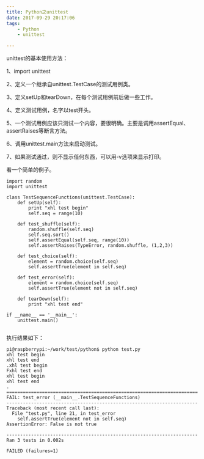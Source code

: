 ```yaml
---
title: Python之unittest
date: 2017-09-29 20:17:06
tags:
	- Python
	- unittest

---
```




unittest的基本使用方法：

1、import unittest

2、定义一个继承自unittest.TestCase的测试用例类。

3、定义setUp和tearDown，在每个测试用例前后做一些工作。

4、定义测试用例，名字以test开头。

5、一个测试用例应该只测试一个内容，要很明确。主要是调用assertEqual、assertRaises等断言方法。

6、调用unittest.main方法来启动测试。

7、如果测试通过，则不显示任何东西，可以用-v选项来显示打印。



看一个简单的例子。

```
import random
import unittest

class TestSequenceFunctions(unittest.TestCase):
	def setUp(self):
		print "xhl test begin"
		self.seq = range(10)
		
	def test_shuffle(self):
		random.shuffle(self.seq)
		self.seq.sort()
		self.assertEqual(self.seq, range(10))
		self.assertRaises(TypeError, random.shuffle, (1,2,3))
		
	def test_choice(self):
		element = random.choice(self.seq)
		self.assertTrue(element in self.seq)
		
	def test_error(self):
		element = random.choice(self.seq)
		self.assertTrue(element not in self.seq)
		
	def tearDown(self):
		print "xhl test end"
		
if __name__ == '__main__':
	unittest.main()
	
```

执行结果如下：

```
pi@raspberrypi:~/work/test/python$ python test.py 
xhl test begin
xhl test end
.xhl test begin
Fxhl test end
xhl test begin
xhl test end
.
======================================================================
FAIL: test_error (__main__.TestSequenceFunctions)
----------------------------------------------------------------------
Traceback (most recent call last):
  File "test.py", line 21, in test_error
    self.assertTrue(element not in self.seq)
AssertionError: False is not true

----------------------------------------------------------------------
Ran 3 tests in 0.002s

FAILED (failures=1)
```

